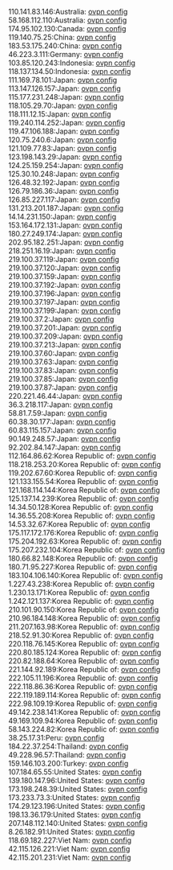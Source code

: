 110.141.83.146:Australia: [ovpn config](vpn/110_141_83_146.ovpn)  
58.168.112.110:Australia: [ovpn config](vpn/58_168_112_110.ovpn)  
174.95.102.130:Canada: [ovpn config](vpn/174_95_102_130.ovpn)  
119.140.75.25:China: [ovpn config](vpn/119_140_75_25.ovpn)  
183.53.175.240:China: [ovpn config](vpn/183_53_175_240.ovpn)  
46.223.3.111:Germany: [ovpn config](vpn/46_223_3_111.ovpn)  
103.85.120.243:Indonesia: [ovpn config](vpn/103_85_120_243.ovpn)  
118.137.134.50:Indonesia: [ovpn config](vpn/118_137_134_50.ovpn)  
111.169.78.101:Japan: [ovpn config](vpn/111_169_78_101.ovpn)  
113.147.126.157:Japan: [ovpn config](vpn/113_147_126_157.ovpn)  
115.177.231.248:Japan: [ovpn config](vpn/115_177_231_248.ovpn)  
118.105.29.70:Japan: [ovpn config](vpn/118_105_29_70.ovpn)  
118.111.12.15:Japan: [ovpn config](vpn/118_111_12_15.ovpn)  
119.240.114.252:Japan: [ovpn config](vpn/119_240_114_252.ovpn)  
119.47.106.188:Japan: [ovpn config](vpn/119_47_106_188.ovpn)  
120.75.240.6:Japan: [ovpn config](vpn/120_75_240_6.ovpn)  
121.109.77.83:Japan: [ovpn config](vpn/121_109_77_83.ovpn)  
123.198.143.29:Japan: [ovpn config](vpn/123_198_143_29.ovpn)  
124.25.159.254:Japan: [ovpn config](vpn/124_25_159_254.ovpn)  
125.30.10.248:Japan: [ovpn config](vpn/125_30_10_248.ovpn)  
126.48.32.192:Japan: [ovpn config](vpn/126_48_32_192.ovpn)  
126.79.186.36:Japan: [ovpn config](vpn/126_79_186_36.ovpn)  
126.85.227.117:Japan: [ovpn config](vpn/126_85_227_117.ovpn)  
131.213.201.187:Japan: [ovpn config](vpn/131_213_201_187.ovpn)  
14.14.231.150:Japan: [ovpn config](vpn/14_14_231_150.ovpn)  
153.164.172.131:Japan: [ovpn config](vpn/153_164_172_131.ovpn)  
180.27.249.174:Japan: [ovpn config](vpn/180_27_249_174.ovpn)  
202.95.182.251:Japan: [ovpn config](vpn/202_95_182_251.ovpn)  
218.251.16.19:Japan: [ovpn config](vpn/218_251_16_19.ovpn)  
219.100.37.119:Japan: [ovpn config](vpn/219_100_37_119.ovpn)  
219.100.37.120:Japan: [ovpn config](vpn/219_100_37_120.ovpn)  
219.100.37.159:Japan: [ovpn config](vpn/219_100_37_159.ovpn)  
219.100.37.192:Japan: [ovpn config](vpn/219_100_37_192.ovpn)  
219.100.37.196:Japan: [ovpn config](vpn/219_100_37_196.ovpn)  
219.100.37.197:Japan: [ovpn config](vpn/219_100_37_197.ovpn)  
219.100.37.199:Japan: [ovpn config](vpn/219_100_37_199.ovpn)  
219.100.37.2:Japan: [ovpn config](vpn/219_100_37_2.ovpn)  
219.100.37.201:Japan: [ovpn config](vpn/219_100_37_201.ovpn)  
219.100.37.209:Japan: [ovpn config](vpn/219_100_37_209.ovpn)  
219.100.37.213:Japan: [ovpn config](vpn/219_100_37_213.ovpn)  
219.100.37.60:Japan: [ovpn config](vpn/219_100_37_60.ovpn)  
219.100.37.63:Japan: [ovpn config](vpn/219_100_37_63.ovpn)  
219.100.37.83:Japan: [ovpn config](vpn/219_100_37_83.ovpn)  
219.100.37.85:Japan: [ovpn config](vpn/219_100_37_85.ovpn)  
219.100.37.87:Japan: [ovpn config](vpn/219_100_37_87.ovpn)  
220.221.46.44:Japan: [ovpn config](vpn/220_221_46_44.ovpn)  
36.3.218.117:Japan: [ovpn config](vpn/36_3_218_117.ovpn)  
58.81.7.59:Japan: [ovpn config](vpn/58_81_7_59.ovpn)  
60.38.30.177:Japan: [ovpn config](vpn/60_38_30_177.ovpn)  
60.83.115.157:Japan: [ovpn config](vpn/60_83_115_157.ovpn)  
90.149.248.57:Japan: [ovpn config](vpn/90_149_248_57.ovpn)  
92.202.84.147:Japan: [ovpn config](vpn/92_202_84_147.ovpn)  
112.164.86.62:Korea Republic of: [ovpn config](vpn/112_164_86_62.ovpn)  
118.218.253.20:Korea Republic of: [ovpn config](vpn/118_218_253_20.ovpn)  
119.202.67.60:Korea Republic of: [ovpn config](vpn/119_202_67_60.ovpn)  
121.133.155.54:Korea Republic of: [ovpn config](vpn/121_133_155_54.ovpn)  
121.168.114.144:Korea Republic of: [ovpn config](vpn/121_168_114_144.ovpn)  
125.137.14.239:Korea Republic of: [ovpn config](vpn/125_137_14_239.ovpn)  
14.34.50.128:Korea Republic of: [ovpn config](vpn/14_34_50_128.ovpn)  
14.36.55.208:Korea Republic of: [ovpn config](vpn/14_36_55_208.ovpn)  
14.53.32.67:Korea Republic of: [ovpn config](vpn/14_53_32_67.ovpn)  
175.117.172.176:Korea Republic of: [ovpn config](vpn/175_117_172_176.ovpn)  
175.204.192.63:Korea Republic of: [ovpn config](vpn/175_204_192_63.ovpn)  
175.207.232.104:Korea Republic of: [ovpn config](vpn/175_207_232_104.ovpn)  
180.66.82.148:Korea Republic of: [ovpn config](vpn/180_66_82_148.ovpn)  
180.71.95.227:Korea Republic of: [ovpn config](vpn/180_71_95_227.ovpn)  
183.104.106.140:Korea Republic of: [ovpn config](vpn/183_104_106_140.ovpn)  
1.227.43.238:Korea Republic of: [ovpn config](vpn/1_227_43_238.ovpn)  
1.230.13.171:Korea Republic of: [ovpn config](vpn/1_230_13_171.ovpn)  
1.242.121.137:Korea Republic of: [ovpn config](vpn/1_242_121_137.ovpn)  
210.101.90.150:Korea Republic of: [ovpn config](vpn/210_101_90_150.ovpn)  
210.96.184.148:Korea Republic of: [ovpn config](vpn/210_96_184_148.ovpn)  
211.207.163.98:Korea Republic of: [ovpn config](vpn/211_207_163_98.ovpn)  
218.52.91.30:Korea Republic of: [ovpn config](vpn/218_52_91_30.ovpn)  
220.118.76.145:Korea Republic of: [ovpn config](vpn/220_118_76_145.ovpn)  
220.80.185.124:Korea Republic of: [ovpn config](vpn/220_80_185_124.ovpn)  
220.82.188.64:Korea Republic of: [ovpn config](vpn/220_82_188_64.ovpn)  
221.144.92.189:Korea Republic of: [ovpn config](vpn/221_144_92_189.ovpn)  
222.105.11.196:Korea Republic of: [ovpn config](vpn/222_105_11_196.ovpn)  
222.118.86.36:Korea Republic of: [ovpn config](vpn/222_118_86_36.ovpn)  
222.119.189.114:Korea Republic of: [ovpn config](vpn/222_119_189_114.ovpn)  
222.98.109.19:Korea Republic of: [ovpn config](vpn/222_98_109_19.ovpn)  
49.142.238.141:Korea Republic of: [ovpn config](vpn/49_142_238_141.ovpn)  
49.169.109.94:Korea Republic of: [ovpn config](vpn/49_169_109_94.ovpn)  
58.143.224.82:Korea Republic of: [ovpn config](vpn/58_143_224_82.ovpn)  
38.25.17.31:Peru: [ovpn config](vpn/38_25_17_31.ovpn)  
184.22.37.254:Thailand: [ovpn config](vpn/184_22_37_254.ovpn)  
49.228.96.57:Thailand: [ovpn config](vpn/49_228_96_57.ovpn)  
159.146.103.200:Turkey: [ovpn config](vpn/159_146_103_200.ovpn)  
107.184.65.55:United States: [ovpn config](vpn/107_184_65_55.ovpn)  
139.180.147.96:United States: [ovpn config](vpn/139_180_147_96.ovpn)  
173.198.248.39:United States: [ovpn config](vpn/173_198_248_39.ovpn)  
173.233.73.3:United States: [ovpn config](vpn/173_233_73_3.ovpn)  
174.29.123.196:United States: [ovpn config](vpn/174_29_123_196.ovpn)  
198.13.36.179:United States: [ovpn config](vpn/198_13_36_179.ovpn)  
207.148.112.140:United States: [ovpn config](vpn/207_148_112_140.ovpn)  
8.26.182.91:United States: [ovpn config](vpn/8_26_182_91.ovpn)  
118.69.182.227:Viet Nam: [ovpn config](vpn/118_69_182_227.ovpn)  
42.115.126.221:Viet Nam: [ovpn config](vpn/42_115_126_221.ovpn)  
42.115.201.231:Viet Nam: [ovpn config](vpn/42_115_201_231.ovpn)  
